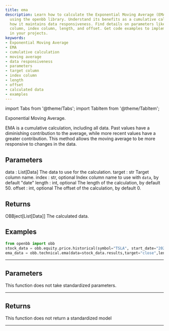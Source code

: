 ```yaml
---
title: ema
description: Learn how to calculate the Exponential Moving Average (EMA) in Python
  using the openbb library. Understand its benefits as a cumulative calculation and
  how it maintains data responsiveness. Find details on parameters like data, target
  column, index column, length, and offset. Get code examples to implement EMA calculations
  in your projects.
keywords:
- Exponential Moving Average
- EMA
- cumulative calculation
- moving average
- data responsiveness
- parameters
- target column
- index column
- length
- offset
- calculated data
- examples
---
```



<!-- markdownlint-disable MD012 MD031 MD033 -->

import Tabs from '@theme/Tabs';
import TabItem from '@theme/TabItem';

Exponential Moving Average.

EMA is a cumulative calculation, including all data. Past values have
a diminishing contribution to the average, while more recent values have a greater
contribution. This method allows the moving average to be more responsive to changes
in the data.

Parameters
----------
data : List[Data]
The data to use for the calculation.
target : str
Target column name.
index : str, optional
Index column name to use with `data`, by default "date"
length : int, optional
The length of the calculation, by default 50.
offset : int, optional
The offset of the calculation, by default 0.

Returns
-------
OBBject[List[Data]]
The calculated data.

Examples
--------
```python
from openbb import obb
stock_data = obb.equity.price.historical(symbol="TSLA", start_date="2023-01-01", provider="fmp")
ema_data = obb.technical.ema(data=stock_data.results,target="close",length=50,offset=0)
```


---

## Parameters

This function does not take standardized parameters.

---

## Returns

This function does not return a standardized model

---

